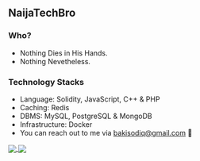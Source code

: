 ## NaijaTechBro 

### Who?
- Nothing Dies in His Hands. 
- Nothing Nevetheless.

### Technology Stacks
- Language: Solidity, JavaScript, C++ & PHP
- Caching: Redis
- DBMS: MySQL, PostgreSQL & MongoDB
- Infrastructure: Docker
- You can reach out to me via bakisodiq@gmail.com 📠
<a href="https://github.com/NaijaTechBro">
  <img align="center" src="https://github-readme-stats.vercel.app/api?username=NaijaTechBro&theme=nord&show_icons=true&count_private=true&hide=contribs&line_height=40" />
</a>
<a href="https://github.com/NaijaTechBro">
  <img align="center" src="https://github-readme-stats.vercel.app/api/top-langs/?username=NaijaTechBro&theme=nord&langs_count=4&hide=javascript,html,css,erlang" />
</a>
